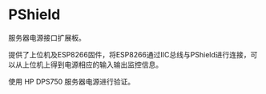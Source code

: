 # PShield
服务器电源接口扩展板。

提供了上位机及ESP8266固件，将ESP8266通过IIC总线与PShield进行连接，可以从上位机上得到电源相应的输入输出监控信息。

使用 HP DPS750 服务器电源进行验证。

